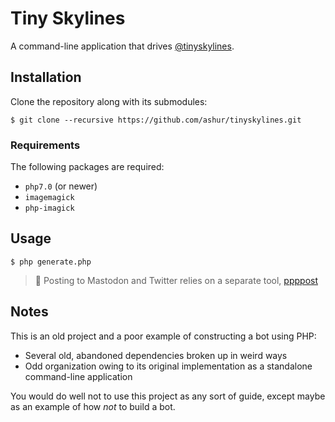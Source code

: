 # Tiny Skylines

A command-line application that drives [@tinyskylines](https://botsin.space/@tinyskylines).

## Installation

Clone the repository along with its submodules:

```
$ git clone --recursive https://github.com/ashur/tinyskylines.git
```

### Requirements

The following packages are required:

- `php7.0` (or newer)
- `imagemagick`
- `php-imagick`

## Usage

```
$ php generate.php
```

> 👻 Posting to Mastodon and Twitter relies on a separate tool, [ppppost](https://github.com/ashur/ppppost)

## Notes

This is an old project and a poor example of constructing a bot using PHP:

- Several old, abandoned dependencies broken up in weird ways
- Odd organization owing to its original implementation as a standalone command-line application

You would do well not to use this project as any sort of guide, except maybe as an example of how _not_ to build a bot.
